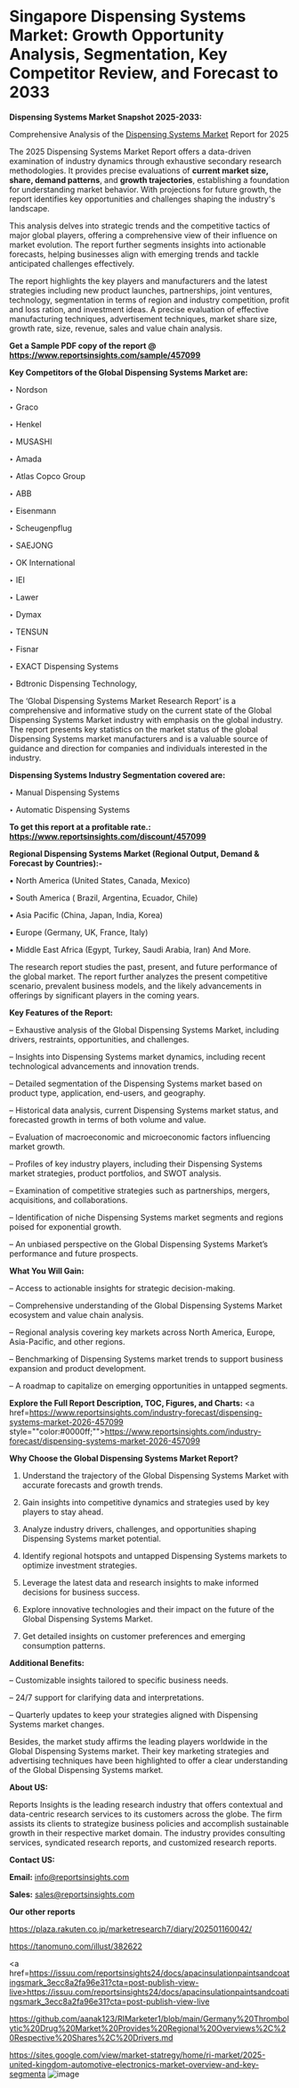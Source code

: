 # Singapore Dispensing Systems Market: Growth Opportunity Analysis, Segmentation, Key Competitor Review, and Forecast to 2033

<strong>Dispensing Systems Market Snapshot 2025-2033:</strong>

Comprehensive Analysis of the <a href=https://www.reportsinsights.com/sample/457099>Dispensing Systems Market</a> Report for 2025

The 2025 Dispensing Systems Market Report offers a data-driven examination of industry dynamics through exhaustive secondary research methodologies. It provides precise evaluations of <strong>current market size, share, demand patterns</strong>, and <strong>growth trajectories</strong>, establishing a foundation for understanding market behavior. With projections for future growth, the report identifies key opportunities and challenges shaping the industry's landscape.

This analysis delves into strategic trends and the competitive tactics of major global players, offering a comprehensive view of their influence on market evolution. The report further segments insights into actionable forecasts, helping businesses align with emerging trends and tackle anticipated challenges effectively.

The report highlights the key players and manufacturers and the latest strategies including new product launches, partnerships, joint ventures, technology, segmentation in terms of region and industry competition, profit and loss ration, and investment ideas. A precise evaluation of effective manufacturing techniques, advertisement techniques, market share size, growth rate, size, revenue, sales and value chain analysis.

<strong>Get a Sample PDF copy of the report @ <a href=https://www.reportsinsights.com/sample/457099 style=color:#0000ff;>https://www.reportsinsights.com/sample/457099</a></strong>

<strong>Key Competitors of the Global Dispensing Systems Market are:</strong>

‣ Nordson

‣ Graco

‣ Henkel

‣ MUSASHI

‣ Amada

‣ Atlas Copco Group

‣ ABB

‣ Eisenmann

‣ Scheugenpflug

‣ SAEJONG

‣ OK International

‣ IEI

‣ Lawer

‣ Dymax

‣ TENSUN

‣ Fisnar

‣ EXACT Dispensing Systems

‣ Bdtronic Dispensing Technology,

The ‘Global Dispensing Systems Market Research Report’ is a comprehensive and informative study on the current state of the Global Dispensing Systems Market industry with emphasis on the global industry. The report presents key statistics on the market status of the global Dispensing Systems market manufacturers and is a valuable source of guidance and direction for companies and individuals interested in the industry.

<strong>Dispensing Systems Industry Segmentation covered are:</strong>

‣ Manual Dispensing Systems

‣ Automatic Dispensing Systems

<strong>To get this report at a profitable rate.: <a href=https://www.reportsinsights.com/discount/457099 style=color:#0000ff;>https://www.reportsinsights.com/discount/457099</a></strong>

<strong>Regional Dispensing Systems Market (Regional Output, Demand &amp; Forecast by Countries):-</strong>

• North America (United States, Canada, Mexico)

• South America ( Brazil, Argentina, Ecuador, Chile)

• Asia Pacific (China, Japan, India, Korea)

• Europe (Germany, UK, France, Italy)

• Middle East Africa (Egypt, Turkey, Saudi Arabia, Iran) And More.

The research report studies the past, present, and future performance of the global market. The report further analyzes the present competitive scenario, prevalent business models, and the likely advancements in offerings by significant players in the coming years.

<strong>Key Features of the Report:</strong>

– Exhaustive analysis of the Global Dispensing Systems Market, including drivers, restraints, opportunities, and challenges.

– Insights into Dispensing Systems market dynamics, including recent technological advancements and innovation trends.

– Detailed segmentation of the Dispensing Systems market based on product type, application, end-users, and geography.

– Historical data analysis, current Dispensing Systems market status, and forecasted growth in terms of both volume and value.

– Evaluation of macroeconomic and microeconomic factors influencing market growth.

– Profiles of key industry players, including their Dispensing Systems market strategies, product portfolios, and SWOT analysis.

– Examination of competitive strategies such as partnerships, mergers, acquisitions, and collaborations.

– Identification of niche Dispensing Systems market segments and regions poised for exponential growth.

– An unbiased perspective on the Global Dispensing Systems Market’s performance and future prospects.

<strong>What You Will Gain:</strong>

– Access to actionable insights for strategic decision-making.

– Comprehensive understanding of the Global Dispensing Systems Market ecosystem and value chain analysis.

– Regional analysis covering key markets across North America, Europe, Asia-Pacific, and other regions.

– Benchmarking of Dispensing Systems market trends to support business expansion and product development.

– A roadmap to capitalize on emerging opportunities in untapped segments.

<strong>Explore the Full Report Description, TOC, Figures, and Charts:</strong>
<a href=https://www.reportsinsights.com/industry-forecast/dispensing-systems-market-2026-457099 style=""color:#0000ff;"">https://www.reportsinsights.com/industry-forecast/dispensing-systems-market-2026-457099</a>

<strong>Why Choose the Global Dispensing Systems Market Report?</strong>

1. Understand the trajectory of the Global Dispensing Systems Market with accurate forecasts and growth trends.

2. Gain insights into competitive dynamics and strategies used by key players to stay ahead.

3. Analyze industry drivers, challenges, and opportunities shaping Dispensing Systems market potential.

4. Identify regional hotspots and untapped Dispensing Systems markets to optimize investment strategies.

5. Leverage the latest data and research insights to make informed decisions for business success.

6. Explore innovative technologies and their impact on the future of the Global Dispensing Systems Market.

7. Get detailed insights on customer preferences and emerging consumption patterns.

<strong>Additional Benefits:</strong>

– Customizable insights tailored to specific business needs.

– 24/7 support for clarifying data and interpretations.

– Quarterly updates to keep your strategies aligned with Dispensing Systems market changes.

Besides, the market study affirms the leading players worldwide in the Global Dispensing Systems market. Their key marketing strategies and advertising techniques have been highlighted to offer a clear understanding of the Global Dispensing Systems market.

<strong><strong>About US</strong>:</strong>

Reports Insights is the leading research industry that offers contextual and data-centric research services to its customers across the globe. The firm assists its clients to strategize business policies and accomplish sustainable growth in their respective market domain. The industry provides consulting services, syndicated research reports, and customized research reports.

<strong>Contact US:</strong>

<p class=><b>Email:</b> <a href=mailto:info@reportsinsights.com>info@reportsinsights.com</a></p>
<p class=><b>Sales:</b> <a href=mailto:sales@reportsinsights.com>sales@reportsinsights.com</a></p>

<strong>Our other reports</strong>

<a href=https://plaza.rakuten.co.jp/marketresearch7/diary/202501160042/>https://plaza.rakuten.co.jp/marketresearch7/diary/202501160042/</a>

<a href=https://tanomuno.com/illust/382622>https://tanomuno.com/illust/382622</a>

<a href=https://issuu.com/reportsinsights24/docs/apacinsulationpaintsandcoatingsmark_3ecc8a2fa96e31?cta=post-publish-view-live>https://issuu.com/reportsinsights24/docs/apacinsulationpaintsandcoatingsmark_3ecc8a2fa96e31?cta=post-publish-view-live</a>

<a href=https://github.com/aanak123/RIMarketer1/blob/main/Germany%20Thrombolytic%20Drug%20Market%20Provides%20Regional%20Overviews%2C%20Respective%20Shares%2C%20Drivers.md>https://github.com/aanak123/RIMarketer1/blob/main/Germany%20Thrombolytic%20Drug%20Market%20Provides%20Regional%20Overviews%2C%20Respective%20Shares%2C%20Drivers.md</a>

<a href=https://sites.google.com/view/market-statregy/home/ri-market/2025-united-kingdom-automotive-electronics-market-overview-and-key-segmenta>https://sites.google.com/view/market-statregy/home/ri-market/2025-united-kingdom-automotive-electronics-market-overview-and-key-segmenta</a>
![image](https://github.com/user-attachments/assets/6daf0db2-1e1a-4e44-9d5f-a8658a41a1b8)
